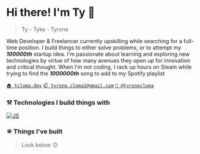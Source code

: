 
# Hi there! I'm Ty 👋
> Ty - Tyke - Tyrone

Web Developer & Freelancer currently upskilling while searching for a full-time position. I build things to either solve problems, or to attempt my ***100000th*** startup idea. I'm passionate about learning and exploring new technologies by virtue of how many avenues they open up for innovation and critical thought. When I'm not coding, I rack up hours on Steam while trying to find the ***1000000th*** song to add to my Spotify playlist

[`🏠 tcloma.dev`](https://tcloma.dev/)
[`📫 tyrone.cloma1@gmail.com`](mailto:tyrone.cloma1@gmail.com)
[`🔗 @tyronecloma`](https://linkedin.com/in/tyronecloma)


### ⚒️ Technologies I build things with
[![JS](https://skillicons.dev/icons?i=js,ts,react,nextjs,sass,tailwind,svelte,astro,electron,python,go,flask,postgres,mongodb,firebase)](https://skillicons.dev)

### ⚛️ Things I've built
> Look below :D
